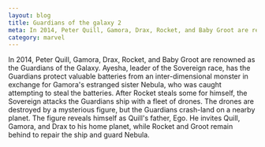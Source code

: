 ```yaml
---
layout: blog
title: Guardians of the galaxy 2
meta: In 2014, Peter Quill, Gamora, Drax, Rocket, and Baby Groot are renowned as the Guardians of the Galaxy.
category: marvel
---
```


In 2014, Peter Quill, Gamora, Drax, Rocket, and Baby Groot are renowned as the Guardians of the Galaxy. Ayesha, leader of the Sovereign race, has the Guardians protect valuable batteries from an inter-dimensional monster in exchange for Gamora's estranged sister Nebula, who was caught attempting to steal the batteries. After Rocket steals some for himself, the Sovereign attacks the Guardians ship with a fleet of drones. The drones are destroyed by a mysterious figure, but the Guardians crash-land on a nearby planet. The figure reveals himself as Quill's father, Ego. He invites Quill, Gamora, and Drax to his home planet, while Rocket and Groot remain behind to repair the ship and guard Nebula.